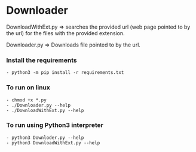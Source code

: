 # Downloader

DownloadWithExt.py => searches the provided url (web page pointed to by the url) 
for the files with the provided extension.

Downloader.py => Downloads file pointed to by the url.

### Install the requirements

	- python3 -m pip install -r requirements.txt

### To run on linux

	- chmod +x *.py
	- ./Downloader.py --help
	- ./DownloadWithExt.py --help

### To run using Python3 interpreter

	- python3 Downloder.py --help
	- python3 DownloadWithExt.py --help
